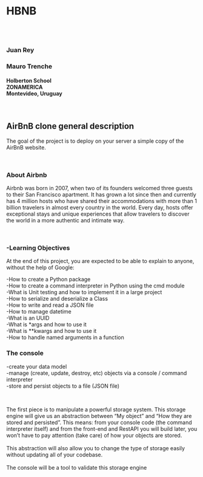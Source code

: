 <co>
<br>
<h1> HBNB </h1>
<br>
<br>
<h3>Juan Rey</h3>
<h3>Mauro Trenche</h3>
<h4>Holberton School<br>
ZONAMERICA<br>
Montevideo, Uruguay<br>
</h4>
<br>
<h2>AirBnB clone general description</h2>
<p>The goal of the project is to deploy on your server a simple copy of the AirBnB website.</p><br>
<h3>About Airbnb</h3>
<p>Airbnb was born in 2007, when two of its founders welcomed three guests to their San Francisco apartment. It has grown a lot since then and currently has 4 million hosts who have shared their accommodations with more than 1 billion travelers in almost every country in the world. Every day, hosts offer exceptional stays and unique experiences that allow travelers to discover the world in a more authentic and intimate way.</p>
<br>
<h3>-Learning Objectives</h3>
<p>At the end of this project, you are expected to be able to explain to anyone, without the help of Google:</p>
<p>
    -How to create a Python package<br>
    -How to create a command interpreter in Python using the cmd module<br>
    -What is Unit testing and how to implement it in a large project<br>
    -How to serialize and deserialize a Class<br>
    -How to write and read a JSON file<br>
    -How to manage datetime<br>
    -What is an UUID<br>
    -What is *args and how to use it<br>
    -What is **kwargs and how to use it<br>
    -How to handle named arguments in a function<br>
</p>
<h3>The console</h3>
<p>
-create your data model<br>
-manage (create, update, destroy, etc) objects via a console / command interpreter<br>
-store and persist objects to a file (JSON file)<br>
</p>
<br>
<p>
The first piece is to manipulate a powerful storage system. This storage engine will give us an abstraction between “My object” and “How they are stored and persisted”. This means: from your console code (the command interpreter itself) and from the front-end and RestAPI you will build later, you won’t have to pay attention (take care) of how your objects are stored.
<br><br>
This abstraction will also allow you to change the type of storage easily without updating all of your codebase.
<br><br>
The console will be a tool to validate this storage engine
</p>

</co>

